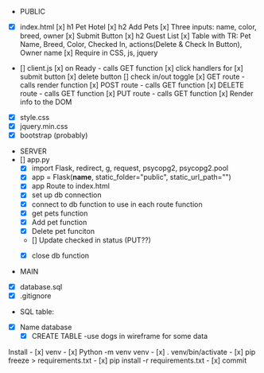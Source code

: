 - PUBLIC
- [x] index.html
    [x] h1 Pet Hotel
    [x] h2 Add Pets
    [x] Three inputs: name, color, breed, owner
    [x] Submit Button
    [x] h2 Guest List
    [x] Table with TR: Pet Name, Breed, Color, Checked In, actions(Delete & Check In Button), Owner name
    [x] Require in CSS, js, jquery
- [] client.js
    [x] on Ready - calls GET function
        [x] click handlers for
            [x] submit button
            [x] delete button
            [] check in/out toggle
    [x] GET route - calls render function
    [x] POST route - calls GET function
    [x] DELETE route - calls GET function
    [x] PUT route - calls GET function
    [x] Render info to the DOM
- [x] style.css
- [x] jquery.min.css
- [x] bootstrap (probably)

- SERVER
- [] app.py
    - [x] import Flask, redirect, g, request, psycopg2, psycopg2.pool
    - [x] app = Flask(__name__, static_folder="public", static_url_path="")
    - [x] app Route to index.html
    - [x] set up db connection
    - [x] connect to db function to use in each route function
    - [x] get pets function
    - [x] Add pet function
    - [x] Delete pet funciton
    - [] Update checked in status (PUT??)
    - [x] close db function


- MAIN
- [x] database.sql
- [x] .gitignore

- SQL table:
- [x] Name database
    - [x] CREATE TABLE
    -use dogs in wireframe for some data
    
Install
    - [x] venv 
    - [x] Python -m venv venv
    - [x] . venv/bin/activate 
    - [x] pip freeze > requirements.txt
    - [x] pip install -r requirements.txt
    - [x] commit